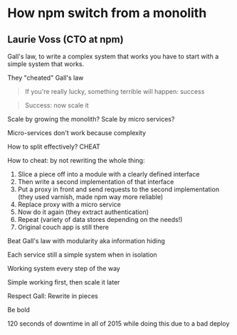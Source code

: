 How npm switch from a monolith
==============================

## Laurie Voss (CTO at npm)

Gall's law, to write a complex system that works you have to start with a simple system that works.

They "cheated" Gall's law

> If you're really lucky, something terrible will happen: success

> Success: now scale it

Scale by growing the monolith? Scale by micro services?

Micro-services don't work because complexity

How to split effectively? CHEAT

How to cheat: by not rewriting the whole thing:

1. Slice a piece off into a module with a clearly defined interface
2. Then write a second implementation of that interface
3. Put a proxy in front and send requests to the second implementation (they used varnish, made npm way more reliable)
4. Replace proxy with a micro service
5. Now do it again (they extract authentication)
6. Repeat (variety of data stores depending on the needs!)
7. Original couch app is still there

Beat Gall's law with modularity aka information hiding

Each service still a simple system when in isolation

Working system every step of the way

Simple working first, then scale it later

Respect Gall: Rewrite in pieces

Be bold

120 seconds of downtime in all of 2015 while doing this due to a bad deploy
